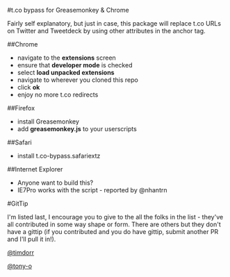 #t.co bypass for Greasemonkey & Chrome

Fairly self explanatory, but just in case, this package will replace t.co URLs on Twitter and Tweetdeck by using other attributes in the anchor tag.

##Chrome

- navigate to the __extensions__ screen
- ensure that __developer mode__ is checked
- select __load unpacked extensions__
- navigate to wherever you cloned this repo
- click __ok__
- enjoy no more t.co redirects

##Firefox

- install Greasemonkey
- add __greasemonkey.js__ to your userscripts

##Safari
- install t.co-bypass.safariextz

##Internet Explorer
- Anyone want to build this?
- IE7Pro works with the script - reported by @nhantrn

#GitTip

I'm listed last, I encourage you to give to the all the folks in the list - they've all contributed in some way shape or form.  There are others but they don't have a gittip (if you contributed and you do have gittip, submit another PR and I'll pull it in!).

[@timdorr](https://www.gittip.com/timdorr/)

[@tony-o](https://www.gittip.com/tony-o/)

